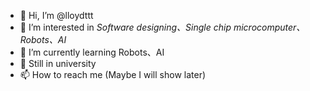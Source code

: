 - 👋 Hi, I’m @lloydttt
- 👀 I’m interested in *Software designing、Single chip microcomputer、Robots、AI*  
- 🌱 I’m currently learning Robots、AI
- 💞️ Still in university
- 📫 How to reach me (Maybe I will show later)
<!---
Until I become stronger
--->


<!---
lloydttt/lloydttt is a ✨ special ✨ repository because its `README.md` (this file) appears on your GitHub profile.
You can click the Preview link to take a look at your changes.
--->
